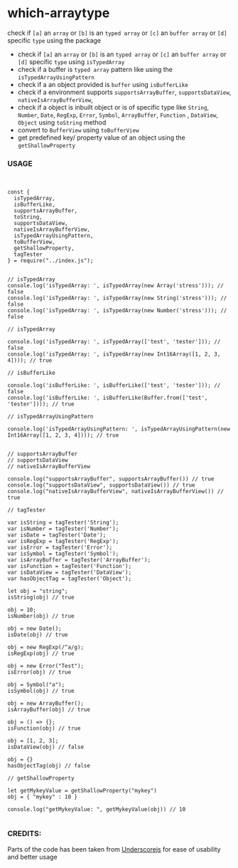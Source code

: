 # which-arraytype
check if `[a]` an `array` or `[b]` is an `typed array` or `[c]` an `buffer array` or `[d]` specific `type` using the package


* check if `[a]` an `array` or `[b]` is an `typed array` or `[c]` an `buffer array` or `[d]` specific `type` using `isTypedArray`
* check if a buffer is `typed array` pattern like using the `isTypedArrayUsingPattern`
* check if a an object provided is `buffer` using `isBufferLike`
* check if a environment supports `supportsArrayBuffer`, `supportsDataView`, `nativeIsArrayBufferView`, 
* check if a object is inbuilt object or is of specific type like `String`, `Number`, `Date`, `RegExp`, `Error`, `Symbol`, `ArrayBuffer`, `Function` , `DataView`, `Object` using `toString` method 
* convert to `BufferView` using `toBufferView`
* get predefined key/ property value of an object using the `getShallowProperty`


### USAGE


#### 

```


const { 
  isTypedArray,
  isBufferLike,
  supportsArrayBuffer,
  toString,
  supportsDataView,
  nativeIsArrayBufferView,
  isTypedArrayUsingPattern,
  toBufferView,
  getShallowProperty,
  tagTester
} = require("../index.js");


// isTypedArray
console.log('isTypedArray: ', isTypedArray(new Array('stress'))); // false
console.log('isTypedArray: ', isTypedArray(new String('stress'))); // false
console.log('isTypedArray: ', isTypedArray(new Number('stress'))); // false

// isTypedArray

console.log('isTypedArray: ', isTypedArray(['test', 'tester'])); // false
console.log('isTypedArray: ', isTypedArray(new Int16Array([1, 2, 3, 4]))); // true

// isBufferLike

console.log('isBufferLike: ', isBufferLike(['test', 'tester'])); // false
console.log('isBufferLike: ', isBufferLike(Buffer.from(['test', 'tester']))); // true

// isTypedArrayUsingPattern

console.log('isTypedArrayUsingPattern: ', isTypedArrayUsingPattern(new Int16Array([1, 2, 3, 4]))); // true


// supportsArrayBuffer
// supportsDataView
// nativeIsArrayBufferView

console.log("supportsArrayBuffer", supportsArrayBuffer()) // true
console.log("supportsDataView", supportsDataView()) // true
console.log("nativeIsArrayBufferView", nativeIsArrayBufferView()) // true

// tagTester

var isString = tagTester('String');
var isNumber = tagTester('Number');
var isDate = tagTester('Date');
var isRegExp = tagTester('RegExp');
var isError = tagTester('Error');
var isSymbol = tagTester('Symbol');
var isArrayBuffer = tagTester('ArrayBuffer');
var isFunction = tagTester('Function');
var isDataView = tagTester('DataView');
var hasObjectTag = tagTester('Object');

let obj = "string";
isString(obj) // true

obj = 10;
isNumber(obj) // true

obj = new Date();
isDate(obj) // true

obj = new RegExp(/^a/g);
isRegExp(obj) // true

obj = new Error("Test");
isError(obj) // true

obj = Symbol("a");
isSymbol(obj) // true

obj = new ArrayBuffer();
isArrayBuffer(obj) // true

obj = () => {};
isFunction(obj) // true

obj = [1, 2, 3];
isDataView(obj) // false

obj = {}
hasObjectTag(obj) // false

// getShallowProperty

let getMykeyValue = getShallowProperty("mykey")
obj = { "mykey" : 10 }

console.log("getMykeyValue: ", getMykeyValue(obj)) // 10


```


### CREDITS:

Parts of the code has been taken from [Underscorejs]() for ease of usability and better usage

